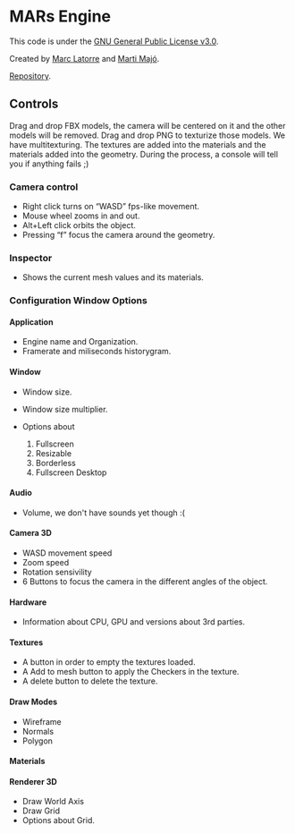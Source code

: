 # MARs Engine

This code is under the [GNU General Public License v3.0](https://github.com/martimyc/Engine/blob/master/LICENSE).

Created by [Marc Latorre](https://github.com/marclafr) and [Marti Majó](https://github.com/martimyc).

[Repository](https://github.com/martimyc/Engine).

## Controls

Drag and drop FBX models, the camera will be centered on it and the other models will be removed.
Drag and drop PNG to texturize those models. We have multitexturing.
The textures are added into the materials and the materials added into the geometry.
During the process, a console will tell you if anything fails ;)

### Camera control

- Right click turns on “WASD” fps-like movement.
- Mouse wheel zooms in and out.
- Alt+Left click orbits the object.
- Pressing “f” focus the camera around the geometry.

### Inspector

- Shows the current mesh values and its materials.

### Configuration Window Options

#### Application

- Engine name and Organization.
- Framerate and miliseconds historygram.

#### Window

- Window size.
- Window size multiplier.
- Options about

    1. Fullscreen
    2. Resizable
    3. Borderless
    4. Fullscreen Desktop

#### Audio

- Volume, we don't have sounds yet though :(

#### Camera 3D

- WASD movement speed
- Zoom speed
- Rotation sensivility
- 6 Buttons to focus the camera in the different angles of the object.

#### Hardware

- Information about CPU, GPU and versions about 3rd parties.

#### Textures

- A button in order to empty the textures loaded.
- A Add to mesh button to apply the Checkers in the texture.
- A delete button to delete the texture.

#### Draw Modes

- Wireframe
- Normals
- Polygon

#### Materials



#### Renderer 3D

- Draw World Axis
- Draw Grid
- Options about Grid.
